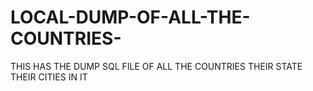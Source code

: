 # LOCAL-DUMP-OF-ALL-THE-COUNTRIES-
THIS HAS THE DUMP SQL FILE OF ALL THE COUNTRIES THEIR STATE THEIR CITIES IN IT
